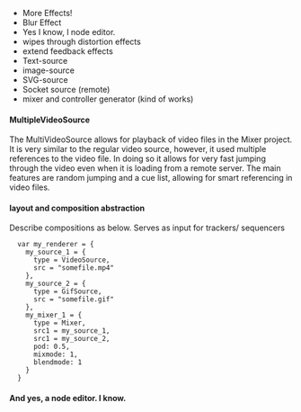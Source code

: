 * More Effects!
* Blur Effect
* Yes I know, I node editor.
* wipes through distortion effects
* extend feedback effects
* Text-source
* image-source
* SVG-source
* Socket source (remote)
* mixer and controller generator (kind of works)

#### MultipleVideoSource

The MultiVideoSource allows for playback of video files in the Mixer project.
It is very similar to the regular video source, however, it used multiple references to the video file.
In doing so it allows for very fast jumping through the video even when it is loading from a remote server.
The main features are random jumping and a cue list, allowing for smart referencing in video files.


#### layout and composition abstraction

Describe compositions as below. Serves as input for trackers/ sequencers

```
  var my_renderer = {
    my_source_1 = {
      type = VideoSource,
      src = "somefile.mp4"
    },
    my_source_2 = {
      type = GifSource,
      src = "somefile.gif"
    },
    my_mixer_1 = {
      type = Mixer,
      src1 = my_source_1,
      src1 = my_source_2,
      pod: 0.5,
      mixmode: 1,
      blendmode: 1
    }
  }
```

#### And yes, a node editor. I know. 
